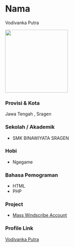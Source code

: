 # Nama
Vodivanka Putra

<img src="https://cdn3.f-cdn.com/contestentries/1376995/30494909/5b566bc71d308_thumb900.jpg" width="200" height="200" align="center"/>

### Provisi & Kota

Jawa Tengah , Sragen

### Sekolah / Akademik

- SMK BINAWIYATA SRAGEN

### Hobi

- Ngegame


### Bahasa Pemograman 

- HTML
- PHP

### Project

- [Mass Windscribe Account](https://github.com/MisticJr/autowindscribe)

### Profile Link

[Vodivanka Putra](https://github.com/MisticJr)
